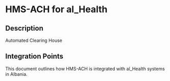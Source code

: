 # HMS-ACH for al_Health

## Description

Automated Clearing House

## Integration Points

This document outlines how HMS-ACH is integrated with al_Health systems in Albania.
